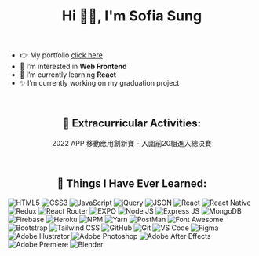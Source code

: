 <h1 align="center">Hi 👩‍💻,  I'm Sofia Sung <br><br> </h1>

- 👉 My portfolio [click here](https://www.sofiasung.com/)
- 👀 I’m interested in **Web Frontend**
- 🌱 I’m currently learning **React**
- ✨ I’m currently working on my graduation project

<br>

<h2 align="center">🏅 Extracurricular Activities: <br> </h2>
<p align="center">
  2022 APP 移動應用創新賽 - 入圍前20組進入總決賽
</p>

<br>

<h2 align="center">📕 Things I Have Ever Learned: <br> </h2>
<p>
    <img alt="HTML5" src="https://img.shields.io/badge/HTML5-E34F26?style=for-the-badge&logo=html5&logoColor=white" />
    <img alt="CSS3" src="https://img.shields.io/badge/CSS3-1572B6?style=for-the-badge&logo=css3&logoColor=white" />
    <img alt="JavaScript" src="https://img.shields.io/badge/JavaScript-323330?style=for-the-badge&logo=javascript&logoColor=F7DF1E" />
    <img alt="jQuery" src="https://img.shields.io/badge/jQuery-0769AD?style=for-the-badge&logo=jquery&logoColor=white" />
    <img alt="JSON" src="https://img.shields.io/badge/json-5E5C5C?style=for-the-badge&logo=json&logoColor=white" />
    <img alt="React" src="https://img.shields.io/badge/React-20232A?style=for-the-badge&logo=react&logoColor=61DAFB" />
    <img alt="React Native" src="https://img.shields.io/badge/React_Native-20232A?style=for-the-badge&logo=react&logoColor=61DAFB" />
    <img alt="Redux" src="https://img.shields.io/badge/Redux-593D88?style=for-the-badge&logo=redux&logoColor=white" />
    <img alt="React Router" src="https://img.shields.io/badge/React_Router-CA4245?style=for-the-badge&logo=react-router&logoColor=white" />
    <img alt="EXPO" src="https://img.shields.io/badge/Expo-1B1F23?style=for-the-badge&logo=expo&logoColor=white" />
    <img alt="Node JS" src="https://img.shields.io/badge/Node.js-339933?style=for-the-badge&logo=nodedotjs&logoColor=white" />
    <img alt="Express JS" src="https://img.shields.io/badge/Express.js-000000?style=for-the-badge&logo=express&logoColor=white" />
    <img alt="MongoDB" src="https://img.shields.io/badge/MongoDB-4EA94B?style=for-the-badge&logo=mongodb&logoColor=white" />
    <img alt="Firebase" src="https://img.shields.io/badge/firebase-ffca28?style=for-the-badge&logo=firebase&logoColor=black" />
    <img alt="Heroku" src="https://img.shields.io/badge/Heroku-430098?style=for-the-badge&logo=heroku&logoColor=white" />
    <img alt="NPM" src="https://img.shields.io/badge/npm-CB3837?style=for-the-badge&logo=npm&logoColor=white" />
    <img alt="Yarn" src="https://img.shields.io/badge/Yarn-2C8EBB?style=for-the-badge&logo=yarn&logoColor=white" />
    <img alt="PostMan" src="https://img.shields.io/badge/Postman-FF6C37?style=for-the-badge&logo=Postman&logoColor=white" />
    <img alt="Font Awesome" src="https://img.shields.io/badge/Font_Awesome-339AF0?style=for-the-badge&logo=fontawesome&logoColor=white" />
    <img alt="Bootstrap" src="https://img.shields.io/badge/Bootstrap-563D7C?style=for-the-badge&logo=bootstrap&logoColor=white" />
    <img alt="Tailwind CSS" src="https://img.shields.io/badge/Tailwind_CSS-38B2AC?style=for-the-badge&logo=tailwind-css&logoColor=white" />
    <img alt="GitHub" src="https://img.shields.io/badge/GitHub-100000?style=for-the-badge&logo=github&logoColor=white" />
    <img alt="Git" src="https://img.shields.io/badge/GIT-E44C30?style=for-the-badge&logo=git&logoColor=white" />
    <img alt="VS Code" src="https://img.shields.io/badge/VSCode-0078D4?style=for-the-badge&logo=visual%20studio%20code&logoColor=white" />
    <img alt="Figma" src="https://img.shields.io/badge/Figma-F24E1E?style=for-the-badge&logo=figma&logoColor=white" />
    <img alt="Adobe Illustrator" src="https://img.shields.io/badge/Adobe%20Illustrator-FF9A00?style=for-the-badge&logo=adobe%20illustrator&logoColor=white" />
    <img alt="Adobe Photoshop" src="https://img.shields.io/badge/Adobe%20Photoshop-31A8FF?style=for-the-badge&logo=Adobe%20Photoshop&logoColor=black" />
    <img alt="Adobe After Effects" src="https://img.shields.io/badge/Adobe%20after%20affects-CF96FD?style=for-the-badge&logo=Adobe%20after%20effects&logoColor=393665" />
    <img alt="Adobe Premiere" src="https://img.shields.io/badge/Adobe%20Premiere%20Pro-9999FF?style=for-the-badge&logo=Adobe%20Premiere%20Pro&logoColor=white" />
    <img alt="Blender" src="https://img.shields.io/badge/blender-%23F5792A.svg?style=for-the-badge&logo=blender&logoColor=white" />
</p>
